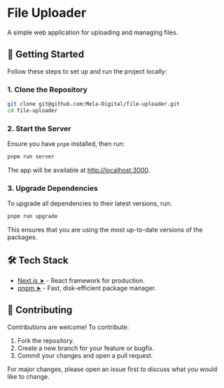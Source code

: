 # File Uploader

A simple web application for uploading and managing files.

## 🚀 Getting Started

Follow these steps to set up and run the project locally:

### 1. Clone the Repository

```bash
git clone git@github.com:Mela-Digital/file-uploader.git
cd file-uploader
```

### 2. Start the Server

Ensure you have `pnpm` installed, then run:

```bash
pnpm run server
```

The app will be available at [http://localhost:3000](http://localhost:3000).

### 3. Upgrade Dependencies

To upgrade all dependencies to their latest versions, run:

```bash
pnpm run upgrade
```

This ensures that you are using the most up-to-date versions of the packages.

## 🛠️ Tech Stack

- [Next.js ➤](https://nextjs.org/) - React framework for production.
- [pnpm ➤](https://pnpm.io/) - Fast, disk-efficient package manager.

## 🤝 Contributing

Contributions are welcome! To contribute:

1. Fork the repository.
2. Create a new branch for your feature or bugfix.
3. Commit your changes and open a pull request.

For major changes, please open an issue first to discuss what you would like to change.
